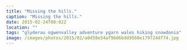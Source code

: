 ```yaml
---
title: "Missing the hills."
caption: "Missing the hills."
date: 2015-02-24T00:02Z
location: ""
tags: "glyderau ogwenvalley adventure ygarn wales hiking snowdonia"
image: /images/photos/2015/02/a0d58e54af9b06bdd9560e179724df74.jpg
---
```

